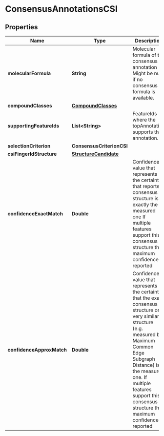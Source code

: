 

# ConsensusAnnotationsCSI


## Properties

| Name | Type | Description | Notes |
|------------ | ------------- | ------------- | -------------|
|**molecularFormula** | **String** | Molecular formula of the consensus annotation  Might be null if no consensus formula is available. |  [optional] |
|**compoundClasses** | [**CompoundClasses**](CompoundClasses.md) |  |  [optional] |
|**supportingFeatureIds** | **List&lt;String&gt;** | FeatureIds where the topAnnotation supports this annotation. |  [optional] |
|**selectionCriterion** | **ConsensusCriterionCSI** |  |  [optional] |
|**csiFingerIdStructure** | [**StructureCandidate**](StructureCandidate.md) |  |  [optional] |
|**confidenceExactMatch** | **Double** | Confidence value that represents the certainty that reported consensus structure is exactly the measured one  If multiple features support this consensus structure the maximum confidence is reported |  [optional] |
|**confidenceApproxMatch** | **Double** | Confidence value that represents the certainty that the exact consensus structure or a very similar  structure (e.g. measured by Maximum Common Edge Subgraph Distance) is the measured one.  If multiple features support this consensus structure the maximum confidence is reported |  [optional] |



